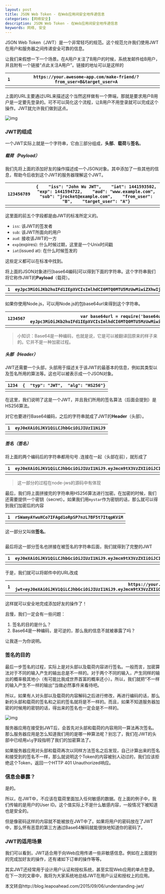 ```yaml
---
layout: post
title: JSON Web Token - 在Web应用间安全地传递信息
categories: [网络安全]
description: JSON Web Token - 在Web应用间安全地传递信息
keywords: 网络, 安全
---
```


JSON Web Token（JWT）是一个非常轻巧的规范。这个规范允许我们使用JWT在用户和服务器之间传递安全可靠的信息。



让我们来假想一下一个场景。在A用户关注了B用户的时候，系统发邮件给B用户，并且附有一个链接“点此关注A用户”。链接的地址可以是这样的

| `1`  | `https://your.awesome-app.com/make-friend/?from_user=B&target_user=A` |
| ---- | ------------------------------------------------------------ |
|      |                                                              |

上面的URL主要通过URL来描述这个当然这样做有一个弊端，那就是要求用户B用户是一定要先登录的。可不可以简化这个流程，让B用户不用登录就可以完成这个操作。JWT就允许我们做到这点。

<!--more-->

![img](https://mmbiz.qpic.cn/mmbiz_png/IFicAwO0OLeOKK7yXZjVFOgsjjKxp1TYaYdkZ79Fd3CfDibQW1qicIMee7eb8c6PMJU4dPyy1vic7DUkicia3YD63a0w/640?wx_fmt=png&tp=webp&wxfrom=5&wx_lazy=1&wx_co=1)

### JWT的组成 

一个JWT实际上就是一个字符串，它由三部分组成，**头部**、**载荷**与**签名**。

##### 载荷（Payload）

我们先将上面的添加好友的操作描述成一个JSON对象。其中添加了一些其他的信息，帮助今后收到这个JWT的服务器理解这个JWT。

| `123456789` | `{    "iss": "John Wu JWT",    "iat": 1441593502,    "exp": 1441594722,    "aud": "www.example.com",    "sub": "jrocket@example.com",    "from_user": "B",    "target_user": "A"}` |
| ----------- | ------------------------------------------------------------ |
|             |                                                              |

这里面的前五个字段都是由JWT的标准所定义的。

- `iss`: 该JWT的签发者
- `sub`: 该JWT所面向的用户
- `aud`: 接收该JWT的一方
- `exp`(expires): 什么时候过期，这里是一个Unix时间戳
- `iat`(issued at): 在什么时候签发的

这些定义都可以在标准中找到。

将上面的JSON对象进行[base64编码]可以得到下面的字符串。这个字符串我们将它称作JWT的**Payload**（载荷）。

| `1`  | `eyJpc3MiOiJKb2huIFd1IEpXVCIsImlhdCI6MTQ0MTU5MzUwMiwiZXhwIjoxNDQxNTk0NzIyLCJhdWQiOiJ3d3cuZXhhbXBsZS5jb20iLCJzdWIiOiJqcm9ja2V0QGV4YW1wbGUuY29tIiwiZnJvbV91c2VyIjoiQiIsInRhcmdldF91c2VyIjoiQSJ9` |
| ---- | ------------------------------------------------------------ |
|      |                                                              |

如果你使用Node.js，可以用Node.js的包base64url来得到这个字符串。

| `1234567` | `var base64url = require('base64url')var header = {    "from_user": "B",    "target_user": "A"}console.log(base64url(JSON.stringify(header)))// 输出：eyJpc3MiOiJKb2huIFd1IEpXVCIsImlhdCI6MTQ0MTU5MzUwMiwiZXhwIjoxNDQxNTk0NzIyLCJhdWQiOiJ3d3cuZXhhbXBsZS5jb20iLCJzdWIiOiJqcm9ja2V0QGV4YW1wbGUuY29tIiwiZnJvbV91c2VyIjoiQiIsInRhcmdldF91c2VyIjoiQSJ9` |
| --------- | ------------------------------------------------------------ |
|           |                                                              |

> 小知识：Base64是一种编码，也就是说，它是可以被翻译回原来的样子来的。它并不是一种加密过程。

##### 头部（Header）

JWT还需要一个头部，头部用于描述关于该JWT的最基本的信息，例如其类型以及签名所用的算法等。这也可以被表示成一个JSON对象。

| `1234` | `{  "typ": "JWT",  "alg": "HS256"}` |
| ------ | ----------------------------------- |
|        |                                     |

在这里，我们说明了这是一个JWT，并且我们所用的签名算法（后面会提到）是HS256算法。

对它也要进行Base64编码，之后的字符串就成了JWT的**Header**（头部）。

| `1`  | `eyJ0eXAiOiJKV1QiLCJhbGciOiJIUzI1NiJ9` |
| ---- | -------------------------------------- |
|      |                                        |

##### 签名（签名）

将上面的两个编码后的字符串都用句号`.`连接在一起（头部在前），就形成了

| `1`  | `eyJ0eXAiOiJKV1QiLCJhbGciOiJIUzI1NiJ9.eyJmcm9tX3VzZXIiOiJCIiwidGFyZ2V0X3VzZXIiOiJBIn0` |
| ---- | ------------------------------------------------------------ |
|      |                                                              |

> 这一部分的过程在node-jws的源码中有体现

最后，我们将上面拼接完的字符串用HS256算法进行加密。在加密的时候，我们还需要提供一个密钥（secret）。如果我们用`mystar`作为密钥的话，那么就可以得到我们加密后的内容

| `1`  | `rSWamyAYwuHCo7IFAgd1oRpSP7nzL7BF5t7ItqpKViM` |
| ---- | --------------------------------------------- |
|      |                                               |

这一部分又叫做**签名**。

![img](data:image/gif;base64,iVBORw0KGgoAAAANSUhEUgAAAAEAAAABCAYAAAAfFcSJAAAADUlEQVQImWNgYGBgAAAABQABh6FO1AAAAABJRU5ErkJggg==)

最后将这一部分签名也拼接在被签名的字符串后面，我们就得到了完整的JWT

| `1`  | `eyJ0eXAiOiJKV1QiLCJhbGciOiJIUzI1NiJ9.eyJmcm9tX3VzZXIiOiJCIiwidGFyZ2V0X3VzZXIiOiJBIn0.rSWamyAYwuHCo7IFAgd1oRpSP7nzL7BF5t7ItqpKViM` |
| ---- | ------------------------------------------------------------ |
|      |                                                              |

于是，我们就可以将邮件中的URL改成

| `1`  | `https://your.awesome-app.com/make-friend/?jwt=eyJ0eXAiOiJKV1QiLCJhbGciOiJIUzI1NiJ9.eyJmcm9tX3VzZXIiOiJCIiwidGFyZ2V0X3VzZXIiOiJBIn0.rSWamyAYwuHCo7IFAgd1oRpSP7nzL7BF5t7ItqpKViM` |
| ---- | ------------------------------------------------------------ |
|      |                                                              |

这样就可以安全地完成添加好友的操作了！

且慢，我们一定会有一些问题：

1. 签名的目的是什么？
2. Base64是一种编码，是可逆的，那么我的信息不就被暴露了吗？

让我逐一为你说明。

### 签名的目的

最后一步签名的过程，实际上是对头部以及载荷内容进行签名。一般而言，加密算法对于不同的输入产生的输出总是不一样的。对于两个不同的输入，产生同样的输出的概率极其地小（有可能比我成世界首富的概率还小）。所以，我们就把“不一样的输入产生不一样的输出”当做必然事件来看待吧。

所以，如果有人对头部以及载荷的内容解码之后进行修改，再进行编码的话，那么新的头部和载荷的签名和之前的签名就将是不一样的。而且，如果不知道服务器加密的时候用的密钥的话，得出来的签名也一定会是不一样的。

![img](https://mmbiz.qpic.cn/mmbiz_png/IFicAwO0OLeOKK7yXZjVFOgsjjKxp1TYa7rU9onQDFiavYQD1aDicVbrcmVekCl1Eu46mzJtbJe4NkFSfxFvcN6FA/640?wx_fmt=png&tp=webp&wxfrom=5&wx_lazy=1&wx_co=1)

服务器应用在接受到JWT后，会首先对头部和载荷的内容用同一算法再次签名。那么服务器应用是怎么知道我们用的是哪一种算法呢？别忘了，我们在JWT的头部中已经用`alg`字段指明了我们的加密算法了。

如果服务器应用对头部和载荷再次以同样方法签名之后发现，自己计算出来的签名和接受到的签名不一样，那么就说明这个Token的内容被别人动过的，我们应该拒绝这个Token，返回一个HTTP 401 Unauthorized响应。

### 信息会暴露？

是的。

所以，在JWT中，不应该在载荷里面加入任何敏感的数据。在上面的例子中，我们传输的是用户的User ID。这个值实际上不是什么敏感内容，一般情况下被知道也是安全的。

但是像密码这样的内容就不能被放在JWT中了。如果将用户的密码放在了JWT中，那么怀有恶意的第三方通过Base64解码就能很快地知道你的密码了。

### JWT的适用场景

我们可以看到，JWT适合用于向Web应用传递一些非敏感信息。例如在上面提到的完成加好友的操作，还有诸如下订单的操作等等。

其实JWT还经常用于设计用户认证和授权系统，甚至实现Web应用的单点登录。在下一次的文章中，我将为大家系统地总结JWT在用户认证和授权上的应用。

本文转自http://blog.leapoahead.com/2015/09/06/understanding-jwt/